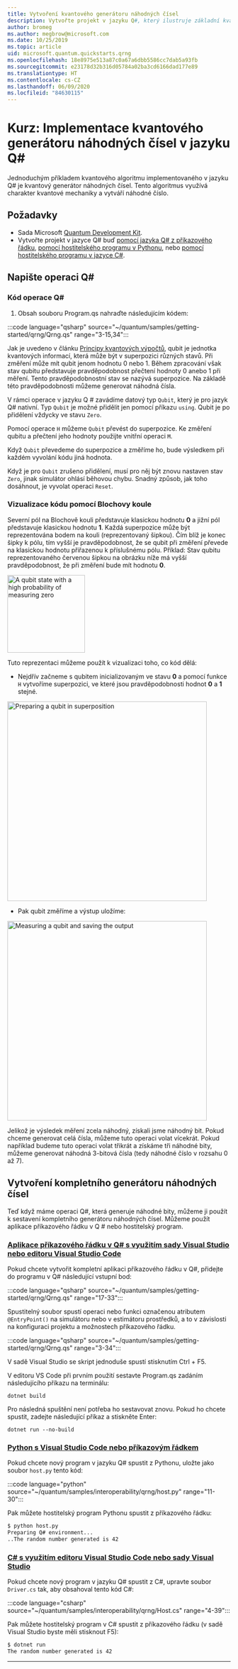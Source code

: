 ```yaml
---
title: Vytvoření kvantového generátoru náhodných čísel
description: Vytvořte projekt v jazyku Q#, který ilustruje základní kvantové koncepce, jako je například superpozice, vytvořením kvantového generátoru náhodných čísel.
author: bromeg
ms.author: megbrow@microsoft.com
ms.date: 10/25/2019
ms.topic: article
uid: microsoft.quantum.quickstarts.qrng
ms.openlocfilehash: 18e8975e513a87c0a67a6dbb5586cc7dab5a93fb
ms.sourcegitcommit: e23178d32b316d05784a02ba3cd6166dad177e89
ms.translationtype: HT
ms.contentlocale: cs-CZ
ms.lasthandoff: 06/09/2020
ms.locfileid: "84630115"
---
```

# <a name="tutorial-implement-a-quantum-random-number-generator-in-q"></a>Kurz: Implementace kvantového generátoru náhodných čísel v jazyku Q\#

Jednoduchým příkladem kvantového algoritmu implementovaného v jazyku Q# je kvantový generátor náhodných čísel. Tento algoritmus využívá charakter kvantové mechaniky a vytváří náhodné číslo.

## <a name="prerequisites"></a>Požadavky

- Sada Microsoft [Quantum Development Kit](xref:microsoft.quantum.install).
- Vytvořte projekt v jazyce Q# buď [pomocí jazyka Q# z příkazového řádku](xref:microsoft.quantum.install.standalone), [pomocí hostitelského programu v Pythonu](xref:microsoft.quantum.install.python), nebo [pomocí hostitelského programu v jazyce C#](xref:microsoft.quantum.install.cs).

## <a name="write-a-q-operation"></a>Napište operaci Q#

### <a name="q-operation-code"></a>Kód operace Q#

1. Obsah souboru Program.qs nahraďte následujícím kódem:

:::code language="qsharp" source="~/quantum/samples/getting-started/qrng/Qrng.qs" range="3-15,34":::

Jak je uvedeno v článku [Principy kvantových výpočtů](xref:microsoft.quantum.overview.understanding), qubit je jednotka kvantových informací, která může být v superpozici různých stavů. Při změření může mít qubit jenom hodnotu 0 nebo 1. Během zpracování však stav qubitu představuje pravděpodobnost přečtení hodnoty 0 anebo 1 při měření. Tento pravděpodobnostní stav se nazývá superpozice. Na základě této pravděpodobnosti můžeme generovat náhodná čísla.

V rámci operace v jazyku Q # zavádíme datový typ `Qubit`, který je pro jazyk Q# nativní. Typ `Qubit` je možné přidělit jen pomocí příkazu `using`. Qubit je po přidělení vždycky ve stavu `Zero`. 

Pomocí operace `H` můžeme `Qubit` převést do superpozice. Ke změření qubitu a přečtení jeho hodnoty použijte vnitřní operaci `M`.

Když `Qubit` převedeme do superpozice a změříme ho, bude výsledkem při každém vyvolání kódu jiná hodnota.

Když je pro `Qubit` zrušeno přidělení, musí pro něj být znovu nastaven stav `Zero`, jinak simulátor ohlásí běhovou chybu. Snadný způsob, jak toho dosáhnout, je vyvolat operaci `Reset`.

### <a name="visualizing-the-code-with-the-bloch-sphere"></a>Vizualizace kódu pomocí Blochovy koule

Severní pól na Blochově kouli představuje klasickou hodnotu **0** a jižní pól představuje klasickou hodnotu **1**. Každá superpozice může být reprezentována bodem na kouli (reprezentovaný šipkou). Čím blíž je konec šipky k pólu, tím vyšší je pravděpodobnost, že se qubit při změření převede na klasickou hodnotu přiřazenou k příslušnému pólu. Příklad: Stav qubitu reprezentovaného červenou šipkou na obrázku níže má vyšší pravděpodobnost, že při změření bude mít hodnotu **0**.

<img src="~/media/qrng-Bloch.png" width="175" alt="A qubit state with a high probability of measuring zero">

Tuto reprezentaci můžeme použít k vizualizaci toho, co kód dělá:

* Nejdřív začneme s qubitem inicializovaným ve stavu **0** a pomocí funkce `H` vytvoříme superpozici, ve které jsou pravděpodobnosti hodnot **0** a **1** stejné.

<img src="~/media/qrng-H.png" width="450" alt="Preparing a qubit in superposition">

* Pak qubit změříme a výstup uložíme:

<img src="~/media/qrng-meas.png" width="450" alt="Measuring a qubit and saving the output">

Jelikož je výsledek měření zcela náhodný, získali jsme náhodný bit. Pokud chceme generovat celá čísla, můžeme tuto operaci volat vícekrát. Pokud například budeme tuto operaci volat třikrát a získáme tři náhodné bity, můžeme generovat náhodná 3-bitová čísla (tedy náhodné číslo v rozsahu 0 až 7).


## <a name="creating-a-complete-random-number-generator"></a>Vytvoření kompletního generátoru náhodných čísel

Teď když máme operaci Q#, která generuje náhodné bity, můžeme ji použít k sestavení kompletního generátoru náhodných čísel. Můžeme použít aplikace příkazového řádku v Q # nebo hostitelský program.



### <a name="q-command-line-applications-with-visual-studio-or-visual-studio-code"></a>[Aplikace příkazového řádku v Q# s využitím sady Visual Studio nebo editoru Visual Studio Code](#tab/tabid-qsharp)

Pokud chcete vytvořit kompletní aplikaci příkazového řádku v Q#, přidejte do programu v Q# následující vstupní bod: 

:::code language="qsharp" source="~/quantum/samples/getting-started/qrng/Qrng.qs" range="17-33":::

Spustitelný soubor spustí operaci nebo funkci označenou atributem `@EntryPoint()` na simulátoru nebo v estimátoru prostředků, a to v závislosti na konfiguraci projektu a možnostech příkazového řádku.

:::code language="qsharp" source="~/quantum/samples/getting-started/qrng/Qrng.qs" range="3-34":::

V sadě Visual Studio se skript jednoduše spustí stisknutím Ctrl + F5.

V editoru VS Code při prvním použití sestavte Program.qs zadáním následujícího příkazu na terminálu:

```dotnetcli
dotnet build
```

Pro následná spuštění není potřeba ho sestavovat znovu. Pokud ho chcete spustit, zadejte následující příkaz a stiskněte Enter:

```dotnetcli
dotnet run --no-build
```

### <a name="python-with-visual-studio-code-or-the-command-line"></a>[Python s Visual Studio Code nebo příkazovým řádkem](#tab/tabid-python)

Pokud chcete nový program v jazyku Q# spustit z Pythonu, uložte jako soubor `host.py` tento kód:

:::code language="python" source="~/quantum/samples/interoperability/qrng/host.py" range="11-30":::

Pak můžete hostitelský program Pythonu spustit z příkazového řádku:

```bash
$ python host.py
Preparing Q# environment...
..The random number generated is 42
```

### <a name="c-with-visual-studio-code-or-visual-studio"></a>[C# s využitím editoru Visual Studio Code nebo sady Visual Studio](#tab/tabid-csharp)

Pokud chcete nový program v jazyku Q# spustit z C#, upravte soubor `Driver.cs` tak, aby obsahoval tento kód C#:

:::code language="csharp" source="~/quantum/samples/interoperability/qrng/Host.cs" range="4-39":::

Pak můžete hostitelský program v C# spustit z příkazového řádku (v sadě Visual Studio byste měli stisknout F5):

```bash
$ dotnet run
The random number generated is 42
```

***
